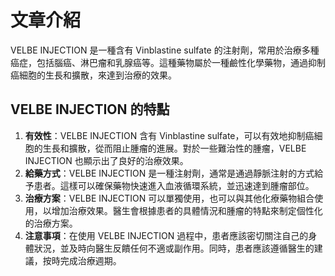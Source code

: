 # 文章介紹
VELBE INJECTION 是一種含有 Vinblastine sulfate 的注射劑，常用於治療多種癌症，包括腦癌、淋巴瘤和乳腺癌等。這種藥物屬於一種鹼性化學藥物，通過抑制癌細胞的生長和擴散，來達到治療的效果。
## VELBE INJECTION 的特點
1. **有效性**：VELBE INJECTION 含有 Vinblastine sulfate，可以有效地抑制癌細胞的生長和擴散，從而阻止腫瘤的進展。對於一些難治性的腫瘤，VELBE INJECTION 也顯示出了良好的治療效果。
2. **給藥方式**：VELBE INJECTION 是一種注射劑，通常是通過靜脈注射的方式給予患者。這樣可以確保藥物快速進入血液循環系統，並迅速達到腫瘤部位。
3. **治療方案**：VELBE INJECTION 可以單獨使用，也可以與其他化療藥物組合使用，以增加治療效果。醫生會根據患者的具體情況和腫瘤的特點來制定個性化的治療方案。
4. **注意事項**：在使用 VELBE INJECTION 過程中，患者應該密切關注自己的身體狀況，並及時向醫生反饋任何不適或副作用。同時，患者應該遵循醫生的建議，按時完成治療週期。